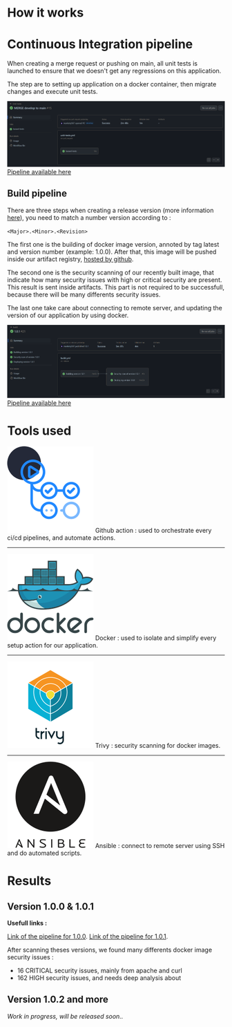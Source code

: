 # How it works

# Continuous Integration pipeline

When creating a merge request or pushing on main, all unit tests is launched to ensure that we doesn't get any regressions on this application.

The step are to setting up application on a docker container, then migrate changes and execute unit tests.

![Example of unit test when merging code.](images/ci.png)
[Pipeline available here](https://github.com/lostops-stg5/lostops-app/actions/runs/8686864446)

## Build pipeline

There are three steps when creating a release version (more information [here](https://docs.github.com/en/repositories/releasing-projects-on-github/managing-releases-in-a-repository)), you need to match a number version according to :

`<Major>.<Minor>.<Revision>`

The first one is the building of docker image version, annoted by tag latest and version number (example: 1.0.0). After that, this image will be pushed inside our artifact registry, [hosted by github](https://github.com/orgs/lostops-stg5/packages/container/package/lostops-app).

The second one is the security scanning of our recently built image, that indicate how many security issues with high or critical security are present. This result is sent inside artifacts. This part is not required to be successfull, because there will be many differents security issues.

The last one take care about connecting to remote server, and updating the version of our application by using docker.

![Example of unit test when merging code.](images/cd.png)
[Pipeline available here](https://github.com/lostops-stg5/lostops-app/actions/runs/8686574086)

# Tools used

![Github action icon](images/GithubActions-Dark.svg) Github action : used to orchestrate every ci/cd pipelines, and automate actions.

---

![Docker icon](images/docker.svg) Docker : used to isolate and simplify every setup action for our application.

---

![Trivy icon](images/trivy.svg) Trivy : security scanning for docker images.

---

![Ansible icon](images/Ansible_logo.svg) Ansible : connect to remote server using SSH and do automated scripts.

# Results

## Version 1.0.0 & 1.0.1

**Usefull links :**

[Link of the pipeline for 1.0.0](https://github.com/lostops-stg5/lostops-app/actions/runs/8601634689).
[Link of the pipeline for 1.0.1](https://github.com/lostops-stg5/lostops-app/actions/runs/8686574086).

After scanning theses versions, we found many differents docker image security issues :

- 16 CRITICAL security issues, mainly from apache and curl
- 162 HIGH security issues, and needs deep analysis about

## Version 1.0.2 and more

_Work in progress, will be released soon.._
